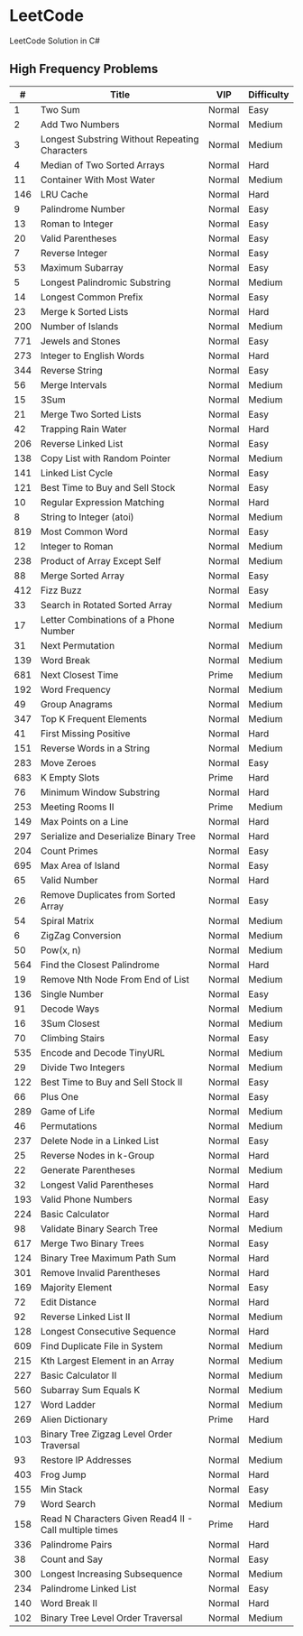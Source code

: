 # LeetCode

LeetCode Solution in C#

## High Frequency Problems

|#|Title|VIP|Difficulty|
|-|-|-|-|
|1|Two Sum|Normal|Easy|
|2|Add Two Numbers|Normal|Medium|
|3|Longest Substring Without Repeating Characters|Normal|Medium|
|4|Median of Two Sorted Arrays|Normal|Hard|
|11|Container With Most Water|Normal|Medium|
|146|LRU Cache|Normal|Hard|
|9|Palindrome Number|Normal|Easy|
|13|Roman to Integer|Normal|Easy|
|20|Valid Parentheses|Normal|Easy|
|7|Reverse Integer|Normal|Easy|
|53|Maximum Subarray|Normal|Easy|
|5|Longest Palindromic Substring|Normal|Medium|
|14|Longest Common Prefix|Normal|Easy|
|23|Merge k Sorted Lists|Normal|Hard|
|200|Number of Islands|Normal|Medium|
|771|Jewels and Stones|Normal|Easy|
|273|Integer to English Words|Normal|Hard|
|344|Reverse String|Normal|Easy|
|56|Merge Intervals|Normal|Medium|
|15|3Sum|Normal|Medium|
|21|Merge Two Sorted Lists|Normal|Easy|
|42|Trapping Rain Water|Normal|Hard|
|206|Reverse Linked List|Normal|Easy|
|138|Copy List with Random Pointer|Normal|Medium|
|141|Linked List Cycle|Normal|Easy|
|121|Best Time to Buy and Sell Stock|Normal|Easy|
|10|Regular Expression Matching|Normal|Hard|
|8|String to Integer (atoi)|Normal|Medium|
|819|Most Common Word|Normal|Easy|
|12|Integer to Roman|Normal|Medium|
|238|Product of Array Except Self|Normal|Medium|
|88|Merge Sorted Array|Normal|Easy|
|412|Fizz Buzz|Normal|Easy|
|33|Search in Rotated Sorted Array|Normal|Medium|
|17|Letter Combinations of a Phone Number|Normal|Medium|
|31|Next Permutation|Normal|Medium|
|139|Word Break|Normal|Medium|
|681|Next Closest Time|Prime|Medium|
|192|Word Frequency|Normal|Medium|
|49|Group Anagrams|Normal|Medium|
|347|Top K Frequent Elements|Normal|Medium|
|41|First Missing Positive|Normal|Hard|
|151|Reverse Words in a String|Normal|Medium|
|283|Move Zeroes|Normal|Easy|
|683|K Empty Slots|Prime|Hard|
|76|Minimum Window Substring|Normal|Hard|
|253|Meeting Rooms II|Prime|Medium|
|149|Max Points on a Line|Normal|Hard|
|297|Serialize and Deserialize Binary Tree|Normal|Hard|
|204|Count Primes|Normal|Easy|
|695|Max Area of Island|Normal|Easy|
|65|Valid Number|Normal|Hard|
|26|Remove Duplicates from Sorted Array|Normal|Easy|
|54|Spiral Matrix|Normal|Medium|
|6|ZigZag Conversion|Normal|Medium|
|50|Pow(x, n)|Normal|Medium|
|564|Find the Closest Palindrome|Normal|Hard|
|19|Remove Nth Node From End of List|Normal|Medium|
|136|Single Number|Normal|Easy|
|91|Decode Ways|Normal|Medium|
|16|3Sum Closest|Normal|Medium|
|70|Climbing Stairs|Normal|Easy|
|535|Encode and Decode TinyURL|Normal|Medium|
|29|Divide Two Integers|Normal|Medium|
|122|Best Time to Buy and Sell Stock II|Normal|Easy|
|66|Plus One|Normal|Easy|
|289|Game of Life|Normal|Medium|
|46|Permutations|Normal|Medium|
|237|Delete Node in a Linked List|Normal|Easy|
|25|Reverse Nodes in k-Group|Normal|Hard|
|22|Generate Parentheses|Normal|Medium|
|32|Longest Valid Parentheses|Normal|Hard|
|193|Valid Phone Numbers|Normal|Easy|
|224|Basic Calculator|Normal|Hard|
|98|Validate Binary Search Tree|Normal|Medium|
|617|Merge Two Binary Trees|Normal|Easy|
|124|Binary Tree Maximum Path Sum|Normal|Hard|
|301|Remove Invalid Parentheses|Normal|Hard|
|169|Majority Element|Normal|Easy|
|72|Edit Distance|Normal|Hard|
|92|Reverse Linked List II|Normal|Medium|
|128|Longest Consecutive Sequence|Normal|Hard|
|609|Find Duplicate File in System|Normal|Medium|
|215|Kth Largest Element in an Array|Normal|Medium|
|227|Basic Calculator II|Normal|Medium|
|560|Subarray Sum Equals K|Normal|Medium|
|127|Word Ladder|Normal|Medium|
|269|Alien Dictionary|Prime|Hard|
|103|Binary Tree Zigzag Level Order Traversal|Normal|Medium|
|93|Restore IP Addresses|Normal|Medium|
|403|Frog Jump|Normal|Hard|
|155|Min Stack|Normal|Easy|
|79|Word Search|Normal|Medium|
|158|Read N Characters Given Read4 II - Call multiple times|Prime|Hard|
|336|Palindrome Pairs|Normal|Hard|
|38|Count and Say|Normal|Easy|
|300|Longest Increasing Subsequence|Normal|Medium|
|234|Palindrome Linked List|Normal|Easy|
|140|Word Break II|Normal|Hard|
|102|Binary Tree Level Order Traversal|Normal|Medium|